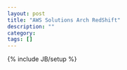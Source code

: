```yaml
---
layout: post
title: "AWS Solutions Arch RedShift"
description: ""
category: 
tags: []
---
```

{% include JB/setup %}
